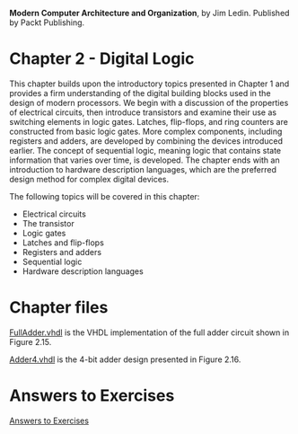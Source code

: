 __Modern Computer Architecture and Organization__, by Jim Ledin. Published by Packt Publishing.
# Chapter 2 - Digital Logic

This chapter builds upon the introductory topics presented in Chapter 1 and provides a firm understanding of the digital building blocks used in the design of modern processors. We begin with a discussion of the properties of electrical circuits, then introduce transistors and examine their use as switching elements in logic gates. Latches, flip-flops, and ring counters are constructed from basic logic gates. More complex components, including registers and adders, are developed by combining the devices introduced earlier. The concept of sequential logic, meaning logic that contains state information that varies over time, is developed. The chapter ends with an introduction to hardware description languages, which are the preferred design method for complex digital devices.

The following topics will be covered in this chapter:
* Electrical circuits
* The transistor
* Logic gates
* Latches and flip-flops
* Registers and adders
* Sequential logic
* Hardware description languages

# Chapter files

[FullAdder.vhdl](src/FullAdder.vhdl) is the VHDL implementation of the full adder circuit shown in Figure 2.15.

[Adder4.vhdl](src/Adder4.vhdl) is the 4-bit adder design presented in Figure 2.16.

# Answers to Exercises
[Answers to Exercises](Answers%20to%20Exercises/README.md)